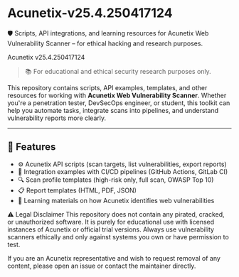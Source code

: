 # Acunetix-v25.4.250417124
🛡️ Scripts, API integrations, and learning resources for Acunetix Web Vulnerability Scanner – for ethical hacking and research purposes.

Acunetix v25.4.250417124

> 📚 For educational and ethical security research purposes only.

This repository contains scripts, API examples, templates, and other resources for working with **Acunetix Web Vulnerability Scanner**. Whether you're a penetration tester, DevSecOps engineer, or student, this toolkit can help you automate tasks, integrate scans into pipelines, and understand vulnerability reports more clearly.

---

## 🚀 Features

- ⚙️ Acunetix API scripts (scan targets, list vulnerabilities, export reports)
- 🧩 Integration examples with CI/CD pipelines (GitHub Actions, GitLab CI)
- 🔍 Scan profile templates (high-risk only, full scan, OWASP Top 10)
- 📋 Report templates (HTML, PDF, JSON)
- 📖 Learning materials on how Acunetix identifies web vulnerabilities

⚠️ Legal Disclaimer
This repository does not contain any pirated, cracked, or unauthorized software. It is purely for educational use with licensed instances of Acunetix or official trial versions. Always use vulnerability scanners ethically and only against systems you own or have permission to test.

If you are an Acunetix representative and wish to request removal of any content, please open an issue or contact the maintainer directly.
